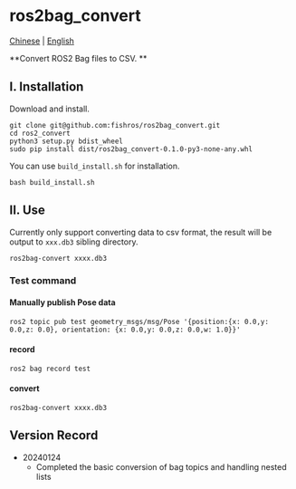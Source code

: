 # ros2bag_convert

[Chinese](README.md) | [English](README_EN.md)

**Convert ROS2 Bag files to CSV. **

## I. Installation

Download and install.

```
git clone git@github.com:fishros/ros2bag_convert.git
cd ros2_convert
python3 setup.py bdist_wheel
sudo pip install dist/ros2bag_convert-0.1.0-py3-none-any.whl
```

You can use `build_install.sh` for installation.

```
bash build_install.sh
```

## II. Use

Currently only support converting data to csv format, the result will be output to `xxx.db3` sibling directory.

```
ros2bag-convert xxxx.db3
```

### Test command

#### Manually publish Pose data

```
ros2 topic pub test geometry_msgs/msg/Pose '{position:{x: 0.0,y: 0.0,z: 0.0}, orientation: {x: 0.0,y: 0.0,z: 0.0,w: 1.0}}'
```

#### record

```
ros2 bag record test
```

#### convert

```
ros2bag-convert xxxx.db3
```

## Version Record

- 20240124
  - Completed the basic conversion of bag topics and handling nested lists
